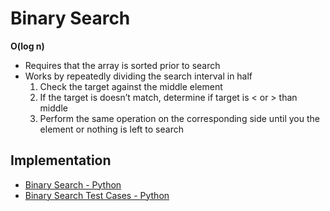# Binary Search  
**O(log n)**
- Requires that the array is sorted prior to search
- Works by repeatedly dividing the search interval in half
	1. Check the target against the middle element
	2. If the target is doesn’t match, determine if target is < or > than middle
	3. Perform the same operation on the corresponding side until you the element or nothing is left to search

## Implementation
- [Binary Search - Python](./binary_search.py)
- [Binary Search Test Cases - Python](../../../test/search/binary_search_test.py)
